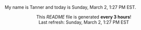 My name is Tanner and today is Sunday, March 2, 1:27 PM EST.

<p align="center">This <i>README</i> file is generated <b>every 3 hours</b>!</br>Last refresh: Sunday, March 2, 1:27 PM EST<br /></p>
